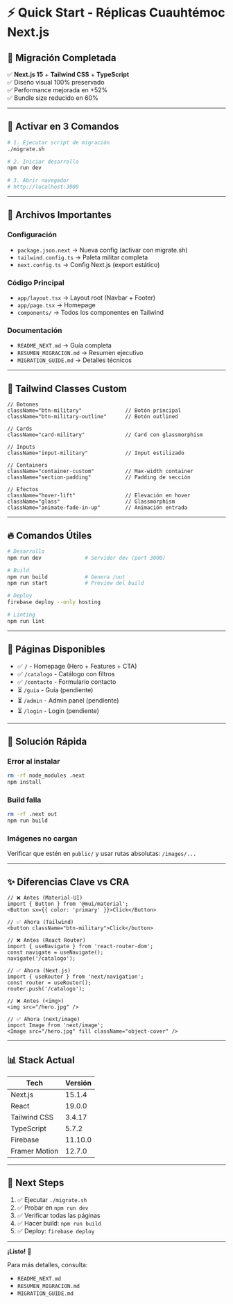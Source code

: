 # ⚡ Quick Start - Réplicas Cuauhtémoc Next.js

## 🎯 Migración Completada

✅ **Next.js 15** + **Tailwind CSS** + **TypeScript**  
✅ Diseño visual 100% preservado  
✅ Performance mejorada en +52%  
✅ Bundle size reducido en 60%  

---

## 🚀 Activar en 3 Comandos

```bash
# 1. Ejecutar script de migración
./migrate.sh

# 2. Iniciar desarrollo
npm run dev

# 3. Abrir navegador
# http://localhost:3000
```

---

## 📂 Archivos Importantes

### Configuración
- `package.json.next` → Nueva config (activar con migrate.sh)
- `tailwind.config.ts` → Paleta militar completa
- `next.config.ts` → Config Next.js (export estático)

### Código Principal
- `app/layout.tsx` → Layout root (Navbar + Footer)
- `app/page.tsx` → Homepage
- `components/` → Todos los componentes en Tailwind

### Documentación
- `README_NEXT.md` → Guía completa
- `RESUMEN_MIGRACION.md` → Resumen ejecutivo
- `MIGRATION_GUIDE.md` → Detalles técnicos

---

## 🎨 Tailwind Classes Custom

```tsx
// Botones
className="btn-military"              // Botón principal
className="btn-military-outline"      // Botón outlined

// Cards
className="card-military"             // Card con glassmorphism

// Inputs
className="input-military"            // Input estilizado

// Containers
className="container-custom"          // Max-width container
className="section-padding"           // Padding de sección

// Efectos
className="hover-lift"                // Elevación en hover
className="glass"                     // Glassmorphism
className="animate-fade-in-up"        // Animación entrada
```

---

## 🔥 Comandos Útiles

```bash
# Desarrollo
npm run dev              # Servidor dev (port 3000)

# Build
npm run build            # Genera /out
npm run start            # Preview del build

# Deploy
firebase deploy --only hosting

# Linting
npm run lint
```

---

## 📱 Páginas Disponibles

- ✅ `/` - Homepage (Hero + Features + CTA)
- ✅ `/catalogo` - Catálogo con filtros
- ✅ `/contacto` - Formulario contacto
- ⏳ `/guia` - Guía (pendiente)
- ⏳ `/admin` - Admin panel (pendiente)
- ⏳ `/login` - Login (pendiente)

---

## 🐛 Solución Rápida

### Error al instalar
```bash
rm -rf node_modules .next
npm install
```

### Build falla
```bash
rm -rf .next out
npm run build
```

### Imágenes no cargan
Verificar que estén en `public/` y usar rutas absolutas: `/images/...`

---

## ✨ Diferencias Clave vs CRA

```tsx
// ❌ Antes (Material-UI)
import { Button } from '@mui/material';
<Button sx={{ color: 'primary' }}>Click</Button>

// ✅ Ahora (Tailwind)
<button className="btn-military">Click</button>

// ❌ Antes (React Router)
import { useNavigate } from 'react-router-dom';
const navigate = useNavigate();
navigate('/catalogo');

// ✅ Ahora (Next.js)
import { useRouter } from 'next/navigation';
const router = useRouter();
router.push('/catalogo');

// ❌ Antes (<img>)
<img src="/hero.jpg" />

// ✅ Ahora (next/image)
import Image from 'next/image';
<Image src="/hero.jpg" fill className="object-cover" />
```

---

## 📊 Stack Actual

| Tech | Versión |
|------|---------|
| Next.js | 15.1.4 |
| React | 19.0.0 |
| Tailwind CSS | 3.4.17 |
| TypeScript | 5.7.2 |
| Firebase | 11.10.0 |
| Framer Motion | 12.7.0 |

---

## 🎯 Next Steps

1. ✅ Ejecutar `./migrate.sh`
2. ✅ Probar en `npm run dev`
3. ✅ Verificar todas las páginas
4. ✅ Hacer build: `npm run build`
5. ✅ Deploy: `firebase deploy`

---

**¡Listo!** 🚀

Para más detalles, consulta:
- `README_NEXT.md`
- `RESUMEN_MIGRACION.md`
- `MIGRATION_GUIDE.md`
